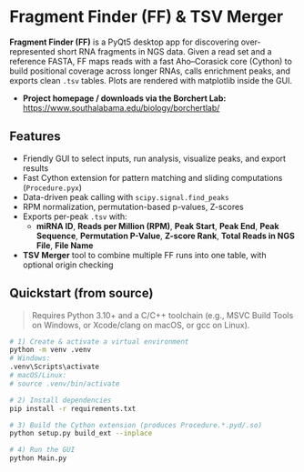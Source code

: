 # Fragment Finder (FF) & TSV Merger

**Fragment Finder (FF)** is a PyQt5 desktop app for discovering over-represented short RNA fragments in NGS data. Given a read set and a reference FASTA, FF maps reads with a fast Aho–Corasick core (Cython) to build positional coverage across longer RNAs, calls enrichment peaks, and exports clean `.tsv` tables. Plots are rendered with matplotlib inside the GUI.

- **Project homepage / downloads via the Borchert Lab:**  
  https://www.southalabama.edu/biology/borchertlab/

## Features

- Friendly GUI to select inputs, run analysis, visualize peaks, and export results
- Fast Cython extension for pattern matching and sliding computations (`Procedure.pyx`)
- Data-driven peak calling with `scipy.signal.find_peaks`
- RPM normalization, permutation-based p-values, Z-scores
- Exports per-peak `.tsv` with:
  - **miRNA ID**, **Reads per Million (RPM)**, **Peak Start**, **Peak End**,
    **Peak Sequence**, **Permutation P-Value**, **Z-score Rank**,
    **Total Reads in NGS File**, **File Name**
- **TSV Merger** tool to combine multiple FF runs into one table, with optional origin checking

## Quickstart (from source)

> Requires Python 3.10+ and a C/C++ toolchain (e.g., MSVC Build Tools on Windows, or Xcode/clang on macOS, or gcc on Linux).

```bash
# 1) Create & activate a virtual environment
python -m venv .venv
# Windows:
.venv\Scripts\activate
# macOS/Linux:
# source .venv/bin/activate

# 2) Install dependencies
pip install -r requirements.txt

# 3) Build the Cython extension (produces Procedure.*.pyd/.so)
python setup.py build_ext --inplace

# 4) Run the GUI
python Main.py
